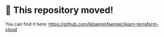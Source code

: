 # 🚨 This repository moved!

You can find it here: https://github.com/lkbaerenfaenger/learn-terraform-cloud
